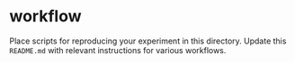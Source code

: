 # workflow

Place scripts for reproducing your experiment in this directory. Update this `README.md` with relevant instructions for various workflows.